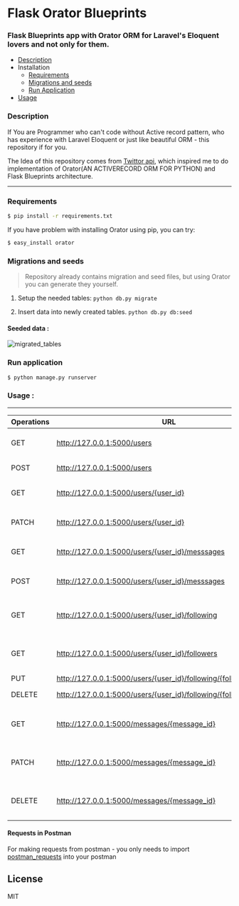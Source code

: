 # Flask Orator Blueprints
### Flask Blueprints app with Orator ORM for Laravel's Eloquent lovers and not only for them.  

- [Description](#description)
- Installation
    - [Requirements](#requirements)
    - [Migrations and seeds](#migrations-and-seeds)
    - [Run Application](#run-application)
- [Usage](#usage-)

### Description
 If You are Programmer who can't code without Active record pattern, who has experience with Laravel Eloquent or just  like beautiful ORM - this repository if for you.   
 
 The Idea of this repository comes from  [Twittor api], which inspired me to do implementation of Orator(AN ACTIVERECORD ORM FOR PYTHON) and Flask Blueprints architecture.

 ---
 
 
### Requirements
```sh
$ pip install -r requirements.txt
```
If you have problem with installing Orator using pip, you can try:
```sh
$ easy_install orator
```

### Migrations and seeds
> Repository already contains migration and seed files, but using Orator you can generate they yourself.

1. Setup the needed tables:
    `python db.py migrate`

2. Insert data into newly created tables.
    `python db.py db:seed`

#### Seeded data :

![migrated_tables](https://cloud.githubusercontent.com/assets/2203893/25797167/2b467f82-33ed-11e7-8409-d98e9d5ddece.gif)

### Run application
```sh
$ python manage.py runserver
```

### Usage :
---
| Operations | URL | Description| Type |
| ------ | --------- |----------|-------|
| GET | http://127.0.0.1:5000/users | Returns all users from users table | READ|
| POST | http://127.0.0.1:5000/users | Creates new user | CREATE|
| GET | http://127.0.0.1:5000/users/{user_id} | Returns user by user id | READ|
| PATCH | http://127.0.0.1:5000/users/{user_id} | Updates user by user id | UPDATE|
| GET | http://127.0.0.1:5000/users/{user_id}/messsages | Returns messages by user id | READ|
| POST | http://127.0.0.1:5000/users/{user_id}/messsages | Creates meesage by user id | CREATE|
| GET | http://127.0.0.1:5000/users/{user_id}/following | Returns user following by user id | READ|
| GET | http://127.0.0.1:5000/users/{user_id}/followers | Returns user followers by user id | READ|
| PUT | http://127.0.0.1:5000/users/{user_id}/following/{followed_user_id} | Follow user | CREATE|
| DELETE | http://127.0.0.1:5000/users/{user_id}/following/{followed_user_id} | Unfollow user | DELETE|
| GET | http://127.0.0.1:5000/messages/{message_id} | Returns messages by message id | READ|
| PATCH | http://127.0.0.1:5000/messages/{message_id} | Updates message by message id | UPDATE|
| DELETE | http://127.0.0.1:5000/messages/{message_id}  | Removes message by message id | DELETE|

#### Requests in Postman
For making requests from postman - you only needs to import [postman_requests] into your postman

License
----

MIT

 [Twittor api]:  <https://github.com/sdispater/twittor-api>
 [postman_requests]: <https://github.com/ent1c3d/Flask_Orator_Blueprints/blob/master/Flask_Orator_Blueprints.postman_collection.json>
